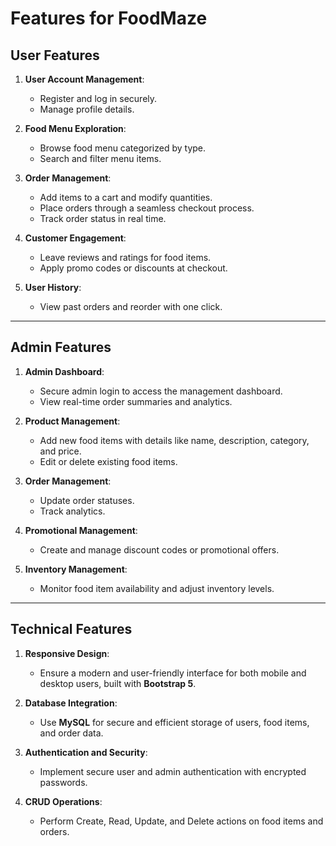 # Features for FoodMaze  

## User Features  
1. **User Account Management**:  
   - Register and log in securely.  
   - Manage profile details.  

2. **Food Menu Exploration**:  
   - Browse food menu categorized by type.  
   - Search and filter menu items.  

3. **Order Management**:  
   - Add items to a cart and modify quantities.  
   - Place orders through a seamless checkout process.  
   - Track order status in real time.  

4. **Customer Engagement**:  
   - Leave reviews and ratings for food items.  
   - Apply promo codes or discounts at checkout.  

5. **User History**:  
   - View past orders and reorder with one click.  

---

## Admin Features  
1. **Admin Dashboard**:  
   - Secure admin login to access the management dashboard.  
   - View real-time order summaries and analytics.  

2. **Product Management**:  
   - Add new food items with details like name, description, category, and price.  
   - Edit or delete existing food items.  

3. **Order Management**:  
   - Update order statuses.  
   - Track analytics.  

4. **Promotional Management**:  
   - Create and manage discount codes or promotional offers.  

5. **Inventory Management**:  
   - Monitor food item availability and adjust inventory levels.  

---

## Technical Features  
1. **Responsive Design**:  
   - Ensure a modern and user-friendly interface for both mobile and desktop users, built with **Bootstrap 5**.  

2. **Database Integration**:  
   - Use **MySQL** for secure and efficient storage of users, food items, and order data.  

3. **Authentication and Security**:  
   - Implement secure user and admin authentication with encrypted passwords.  

4. **CRUD Operations**:  
   - Perform Create, Read, Update, and Delete actions on food items and orders.
